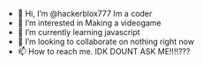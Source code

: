 - 👋 Hi, I’m @hackerblox777 Im a coder
- 👀 I’m interested in Making a videogame
- 🌱 I’m currently learning javascript
- 💞️ I’m looking to collaborate on nothing right now
- 📫 How to reach me. IDK DOUNT ASK ME!!!!???

<!---
hackerblox777/hackerblox777 is a ✨ special ✨ repository because its `README.md` (this file) appears on your GitHub profile.
You can click the Preview link to take a look at your changes.
--->
